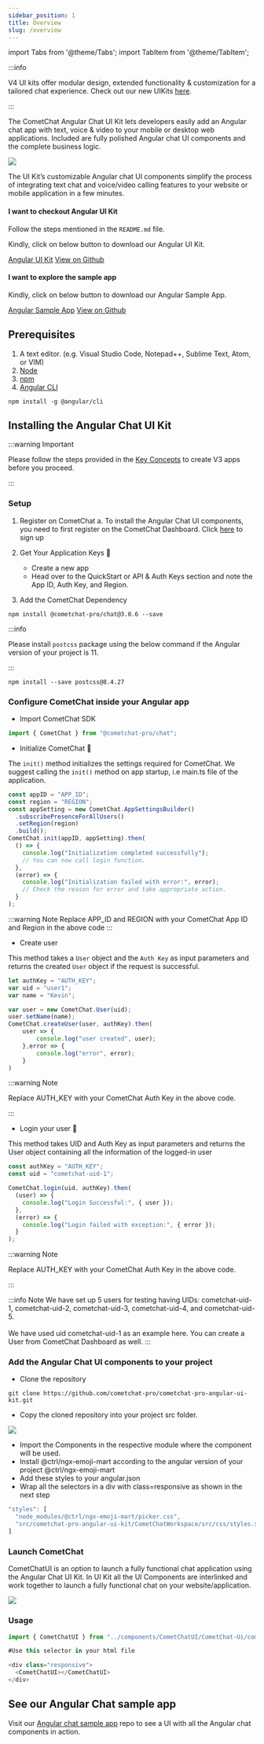 ```yaml
---
sidebar_position: 1
title: Overview
slug: /overview
---
```


import Tabs from '@theme/Tabs';
import TabItem from '@theme/TabItem';

:::info

V4 UI kits offer modular design, extended functionality & customization for a tailored chat experience. Check out our new UIKits [here](/ui-kit/angular/overview).

:::

The CometChat Angular Chat UI Kit lets developers easily add an Angular chat app with text, voice & video to your mobile or desktop web applications. Included are fully polished Angular chat UI components and the complete business logic.

![](assets/1623200223.png)

The UI Kit’s customizable Angular chat UI components simplify the process of integrating text chat and voice/video calling features to your website or mobile application in a few minutes.

<div style={{display: 'flex', boxShadow: '0 0 4px 0 rgb(0 0 0 / 18%)', borderRadius: '3px'}}>
  <div style={{padding: '24px'}}>
    <h4 style={{fontWeight: 'bold'}}>I want to checkout Angular UI Kit</h4>
    <p>Follow the steps mentioned in the <code>README.md</code> file.</p>
    <p>Kindly, click on below button to download our Angular UI Kit.</p>
    <a style={{display: 'inline-block', backgroundColor: '#7c55c9', padding: '8px', textAlign: 'center', textTransform: 'uppercase', border: '1px solid #e3e5e7', borderRadius: '3px', color: 'white', width: '100%', marginBottom: '8px'}} href="https://github.com/cometchat-pro/cometchat-pro-angular-ui-kit/archive/v3.zip">Angular UI Kit</a>
    <a style={{display: 'inline-block', backgroundColor: '#7c55c9', padding: '8px', textAlign: 'center', textTransform: 'uppercase', border: '1px solid #e3e5e7', borderRadius: '3px', color: 'white', width: '100%'}} href="https://github.com/cometchat-pro/cometchat-pro-angular-ui-kit/tree/v3" target="_blank">View on Github</a>
  </div>
  <div style={{padding: '24px', borderLeft: '1px solid #e3e5e7'}}>
    <h4 style={{fontWeight: 'bold'}}>I want to explore the sample app</h4>
    <p>Kindly, click on below button to download our Angular Sample App.</p>
    <a style={{display: 'inline-block', backgroundColor: '#7c55c9', padding: '8px', textAlign: 'center', textTransform: 'uppercase', border: '1px solid #e3e5e7', borderRadius: '3px', color: 'white', width: '100%', marginBottom: '8px'}} href="https://github.com/cometchat-pro/javascript-angular-chat-app/archive/v3.zip">Angular Sample App</a>
    <a style={{display: 'inline-block', backgroundColor: '#7c55c9', padding: '8px', textAlign: 'center', textTransform: 'uppercase', border: '1px solid #e3e5e7', borderRadius: '3px', color: 'white', width: '100%'}} href="https://github.com/cometchat-pro/javascript-angular-chat-app/tree/v3" target="_blank">View on Github</a>
  </div>
</div>


## Prerequisites

1. A text editor. (e.g. Visual Studio Code, Notepad++, Sublime Text, Atom, or VIM)
2. [Node](https://nodejs.org/en/)
3. [npm](https://www.npmjs.com/get-npm)
4. [Angular CLI](https://angular.io/cli)

<Tabs>
<TabItem value="js" label="bash">

```none
npm install -g @angular/cli
```

</TabItem>
</Tabs>



## Installing the Angular Chat UI Kit

:::warning Important

Please follow the steps provided in the [Key Concepts](./key-concepts) to create V3 apps before you proceed.

:::

### Setup

1. Register on CometChat
    a. To install the Angular Chat UI components, you need to first register on the CometChat Dashboard. Click [here](https://app.cometchat.com) to sign up 

2. Get Your Application Keys 🔑
    - Create a new app
    - Head over to the QuickStart or API & Auth Keys section and note the App ID, Auth Key, and Region.

3. Add the CometChat Dependency

<Tabs>
<TabItem value="cli" label="CLI">

```cli
npm install @cometchat-pro/chat@3.0.6 --save
```

</TabItem>
</Tabs>


:::info

Please install `postcss` package using the below command if the Angular version of your project is 11.

:::

<Tabs>
<TabItem value="CLI" label="CLI">

```cli
npm install --save postcss@8.4.27
```

</TabItem>
</Tabs>



### Configure CometChat inside your Angular app

- Import CometChat SDK

<Tabs>
<TabItem value="js" label="javascript">

```javascript
import { CometChat } from "@cometchat-pro/chat";
```

</TabItem>
</Tabs>



- Initialize CometChat 🌟

The `init()` method initializes the settings required for CometChat. We suggest calling the `init()` method on app startup, i.e main.ts file of the application.

<Tabs>
<TabItem value="js" label="javascript">

```javascript
const appID = "APP_ID";
const region = "REGION";
const appSetting = new CometChat.AppSettingsBuilder()
  .subscribePresenceForAllUsers()
  .setRegion(region)
  .build();
CometChat.init(appID, appSetting).then(
  () => {
    console.log("Initialization completed successfully");
    // You can now call login function.
  },
  (error) => {
    console.log("Initialization failed with error:", error);
    // Check the reason for error and take appropriate action.
  }
);
```

</TabItem>
</Tabs>



:::warning Note
Replace APP_ID and REGION with your CometChat App ID and Region in the above code
:::

- Create user 

This method takes a `User` object and the `Auth Key` as input parameters and returns the created `User` object if the request is successful.

<Tabs>
<TabItem value="js" label="javascript">

```javascript
let authKey = "AUTH_KEY";
var uid = "user1";
var name = "Kevin";

var user = new CometChat.User(uid);
user.setName(name);
CometChat.createUser(user, authKey).then(
    user => {
        console.log("user created", user);
    },error => {
        console.log("error", error);
    }
)
```

</TabItem>
</Tabs>



:::warning Note

Replace AUTH_KEY with your CometChat Auth Key in the above code.

:::

- Login your user 👤

This method takes UID and Auth Key as input parameters and returns the User object containing all the information of the logged-in user

<Tabs>
<TabItem value="js" label="javascript">

```javascript
const authKey = "AUTH_KEY";
const uid = "cometchat-uid-1";

CometChat.login(uid, authKey).then(
  (user) => {
    console.log("Login Successful:", { user });
  },
  (error) => {
    console.log("Login failed with exception:", { error });
  }
);
```

</TabItem>
</Tabs>



:::warning Note

Replace AUTH_KEY with your CometChat Auth Key in the above code.

:::


:::info Note
We have set up 5 users for testing having UIDs: cometchat-uid-1, cometchat-uid-2, cometchat-uid-3, cometchat-uid-4, and cometchat-uid-5.
<br /><br />We have used uid cometchat-uid-1 as an example here. You can create a User from CometChat Dashboard as well.
:::

### Add the Angular Chat UI components to your project

- Clone the repository

<Tabs>
<TabItem value="cli" label="CLI">

```CLI
git clone https://github.com/cometchat-pro/cometchat-pro-angular-ui-kit.git
```

</TabItem>
</Tabs>



- Copy the cloned repository into your project src folder.

![](assets/1638284257.png)

- Import the Components in the respective module where the component will be used.
- Install @ctrl/ngx-emoji-mart according to the angular version of your project @ctrl/ngx-emoji-mart
- Add these styles to your angular.json
- Wrap all the selectors in a div with class=responsive as shown in the next step

<Tabs>
<TabItem value="js" label="javascript">

```javascript
"styles": [
  "node_modules/@ctrl/ngx-emoji-mart/picker.css",
  "src/cometchat-pro-angular-ui-kit/CometChatWorkspace/src/css/styles.scss"
]
```

</TabItem>
</Tabs>



### Launch CometChat

CometChatUI is an option to launch a fully functional chat application using the Angular Chat UI Kit. In UI Kit all the UI Components are interlinked and work together to launch a fully functional chat on your website/application.

![](assets/1623200230.gif)

### Usage

<Tabs>
<TabItem value="angular" label="Angular">

```javascript
import { CometChatUI } from "../components/CometChatUI/CometChat-Ui/cometchat-ui.module";

#Use this selector in your html file

<div class="responsive">
  <CometChatUI></CometChatUI>
</div>
```

</TabItem>
</Tabs>



## See our Angular Chat sample app

Visit our [Angular chat sample app](https://github.com/cometchat-pro/javascript-angular-chat-app) repo to see a UI with all the Angular chat components in action.
